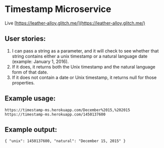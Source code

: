 # Timestamp Microservice
Live [https://leather-alloy.glitch.me/](https://leather-alloy.glitch.me/)

## User stories:
1. I can pass a string as a parameter, and it will check to see whether that string contains either a unix timestamp or a natural language date (example: January 1, 2016).
2. If it does, it returns both the Unix timestamp and the natural language form of that date.
3. If it does not contain a date or Unix timestamp, it returns null for those properties.

## Example usage:
`https://timestamp-ms.herokuapp.com/December%2015,%202015`  
`https://timestamp-ms.herokuapp.com/1450137600`

## Example output:
`{ "unix": 1450137600, "natural": "December 15, 2015" }`
